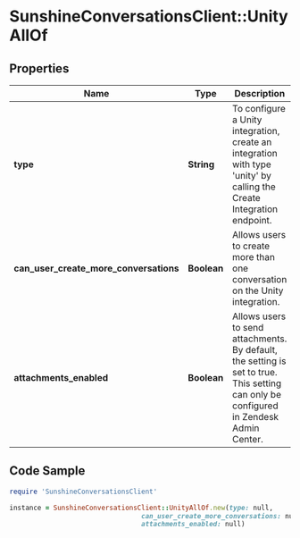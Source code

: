 # SunshineConversationsClient::UnityAllOf

## Properties

Name | Type | Description | Notes
------------ | ------------- | ------------- | -------------
**type** | **String** | To configure a Unity integration, create an integration with type &#39;unity&#39; by calling the Create Integration endpoint.  | [optional] [default to &#39;unity&#39;]
**can_user_create_more_conversations** | **Boolean** | Allows users to create more than one conversation on the Unity integration. | [optional] 
**attachments_enabled** | **Boolean** | Allows users to send attachments. By default, the setting is set to true. This setting can only be configured in Zendesk Admin Center.  | [optional] [readonly] 

## Code Sample

```ruby
require 'SunshineConversationsClient'

instance = SunshineConversationsClient::UnityAllOf.new(type: null,
                                 can_user_create_more_conversations: null,
                                 attachments_enabled: null)
```


